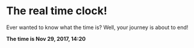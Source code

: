 # The real time clock!

Ever wanted to know what the time is? Well, your journey is about to end!

**The time is Nov 29, 2017, 14:20**